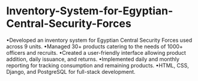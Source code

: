 # Inventory-System-for-Egyptian-Central-Security-Forces
•Developed an inventory system for Egyptian Central Security Forces used across 9 units.
•Managed 30+ products catering to the needs of 1000+ officers and recruits.
•Created a user-friendly interface allowing product addition, daily issuance, and returns.
•Implemented daily and monthly reporting for tracking consumption and remaining products.
•HTML, CSS, Django, and PostgreSQL for full-stack development.

